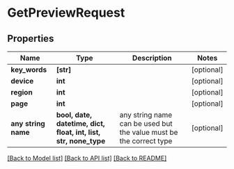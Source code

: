 # GetPreviewRequest


## Properties
Name | Type | Description | Notes
------------ | ------------- | ------------- | -------------
**key_words** | **[str]** |  | [optional] 
**device** | **int** |  | [optional] 
**region** | **int** |  | [optional] 
**page** | **int** |  | [optional] 
**any string name** | **bool, date, datetime, dict, float, int, list, str, none_type** | any string name can be used but the value must be the correct type | [optional]

[[Back to Model list]](../README.md#documentation-for-models) [[Back to API list]](../README.md#documentation-for-api-endpoints) [[Back to README]](../README.md)


